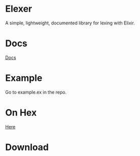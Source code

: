 # Elexer
A simple, lightweight, documented library for lexing with Elixir.

# Docs
[Docs](https://hexdocs.pm/elexer/Elexer.html#functions)
# Example
Go to example.ex in the repo.
# On Hex
[Here](https://hex.pm/packages/elexer)
# Download
